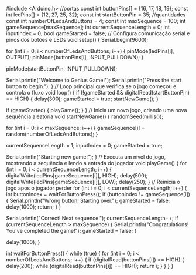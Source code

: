 #include <Arduino.h>
//portas
const int buttonPins[] = {16, 17, 18, 19};
const int ledPins[] = {12, 27, 25, 32}; 
const int startButtonPin = 35; 
//quantidades
const int numberOfLedsAndButtons = 4;
const int maxSequence = 100;
int gameSequence[maxSequence];
int currentSequenceLength = 0;
int inputIndex = 0;
bool gameStarted = false;
// Configura comunicação serial e pinos dos botões e LEDs
void setup() {
  Serial.begin(9600);

  for (int i = 0; i < numberOfLedsAndButtons; i++) {
    pinMode(ledPins[i], OUTPUT);
    pinMode(buttonPins[i], INPUT_PULLDOWN); 
  }

  pinMode(startButtonPin, INPUT_PULLDOWN); 

  Serial.println("Welcome to Genius Game!");
  Serial.println("Press the start button to begin.");
}
// Loop principal que verifica se o jogo começou e controla o fluxo
void loop() {
  if (!gameStarted && digitalRead(startButtonPin) == HIGH) {
    delay(300);
    gameStarted = true;
    startNewGame();
  }

  if (gameStarted) {
    playGame();
  }
}
// Inicia um novo jogo, criando uma nova sequência aleatória
void startNewGame() {
  randomSeed(millis());

  for (int i = 0; i < maxSequence; i++) {
    gameSequence[i] = random(numberOfLedsAndButtons);
  }

  currentSequenceLength = 1;
  inputIndex = 0;
  gameStarted = true; 

  Serial.println("Starting new game!");
}
// Executa um nível do jogo, mostrando a sequência e lendo a entrada do jogador
void playGame() {
  for (int i = 0; i < currentSequenceLength; i++) {
    digitalWrite(ledPins[gameSequence[i]], HIGH);
    delay(500);
    digitalWrite(ledPins[gameSequence[i]], LOW);
    delay(250);
  }
// Reinicia o jogo apos o jogador perder
  for (int i = 0; i < currentSequenceLength; i++) {
    int buttonIndex = waitForButtonPress();
    if (buttonIndex != gameSequence[i]) {
      Serial.println("Wrong button! Starting over.");
      gameStarted = false; 
      delay(1000); 
      return; 
    }
  }

  Serial.println("Correct! Next sequence.");
  currentSequenceLength++;
  if (currentSequenceLength > maxSequence) {
    Serial.println("Congratulations! You've completed the game!");
    gameStarted = false; 
  }

  delay(1000); 
}

int waitForButtonPress() {
  while (true) {
    for (int i = 0; i < numberOfLedsAndButtons; i++) {
      if (digitalRead(buttonPins[i]) == HIGH) { 
        delay(200); 
        while (digitalRead(buttonPins[i]) == HIGH); 
        return i; 
      }
    }
  }
}

